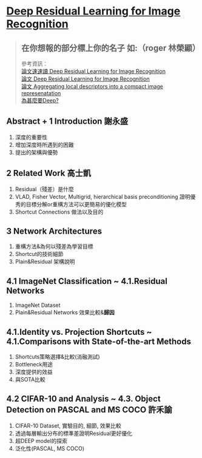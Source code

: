  # [Deep Residual Learning for Image Recognition](https://arxiv.org/pdf/1512.03385.pdf)

> ## 在你想報的部分標上你的名子 如:（roger 林榮顯）
> 參考資訊：  
> [論文速速讀 Deep Residual Learning for Image Recognition](https://meetonfriday.com/posts/7c0020de/)  
> [論文 Deep Residual Learning for Image Recognition](https://allen108108.github.io/blog/2019/10/29/[%E8%AB%96%E6%96%87]%20Deep%20Residual%20Learning%20for%20Image%20Recognition/#%E7%9B%B8%E9%97%9C%E5%B7%A5%E4%BD%9C-related-work)  
> [論文 Aggregating local descriptors into a compact image represenatation](http://mrulafi.blogspot.com/2016/03/aggregating-local-descriptors-into.html)  
> [為甚麼要Deep?](https://youtu.be/FN8jclCrqY0)
## Abstract + 1 Introduction 謝永盛

1. 深度的重要性
2. 增加深度時所遇到的困難
3. 提出的架構與優勢

## 2 Related Work 高士凱

1. Residual（殘差）是什麼
2. VLAD, Fisher Vector, Multigrid, hierarchical basis preconditioning 證明優秀的目標分解or重構方法可以更簡易的優化模型
3. Shortcut Connections 做法以及目的

## 3 Network Architectures

1. 重構方法&為何以殘差為學習目標
2. Shortcut的技術細節
3. Plain&Residual 架構說明

## 4.1 ImageNet Classification ~ 4.1.Residual Networks

1. ImageNet Dataset
2. Plain&Residual Networks 效果比較&**歸因**

## 4.1.Identity vs. Projection Shortcuts ~ 4.1.Comparisons with State-of-the-art Methods

1. Shortcuts策略選擇&比較(消融測試)
2. Bottleneck用途
3. 深度提供的效益
4. 與SOTA比較

## 4.2 CIFAR-10 and Analysis ~ 4.3. Object Detection on PASCAL and MS COCO  許禾諭

1. CIFAR-10 Dataset, 實驗目的, 細節, 效果比較
2. 透過每層輸出分布的標準差證明Residual更好優化
3. 超DEEP model的探索
4. 泛化性(PASCAL, MS COCO)
